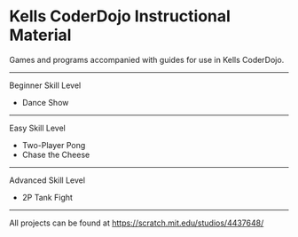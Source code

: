 # Kells CoderDojo Instructional Material

Games and programs accompanied with guides for use in Kells CoderDojo.

----
Beginner Skill Level
* Dance Show
----
Easy Skill Level
* Two-Player Pong
* Chase the Cheese
----
Advanced Skill Level
* 2P Tank Fight
----

All projects can be found at https://scratch.mit.edu/studios/4437648/
